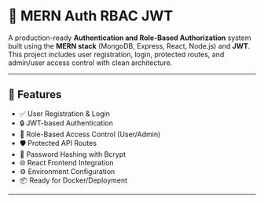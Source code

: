 # 🔐 MERN Auth RBAC JWT

A production-ready **Authentication and Role-Based Authorization** system built using the **MERN stack** (MongoDB, Express, React, Node.js) and **JWT**. This project includes user registration, login, protected routes, and admin/user access control with clean architecture.

---

## 🚀 Features

- ✅ User Registration & Login
- 🔒 JWT-based Authentication
- 🔐 Role-Based Access Control (User/Admin)
- 🛡️ Protected API Routes
- 🧾 Password Hashing with Bcrypt
- 🌐 React Frontend Integration
- ⚙️ Environment Configuration
- 📦 Ready for Docker/Deployment

---



